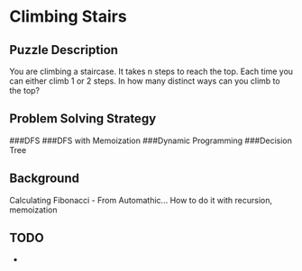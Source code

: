 # Climbing Stairs

## Puzzle Description
You are climbing a staircase. It takes n steps to reach the top.
Each time you can either climb 1 or 2 steps.
In how many distinct ways can you climb to the top?

## Problem Solving Strategy
###DFS
###DFS with Memoization
###Dynamic Programming
###Decision Tree

## Background
Calculating Fibonacci - From Automathic... How to do it with recursion, memoization

## TODO
-
